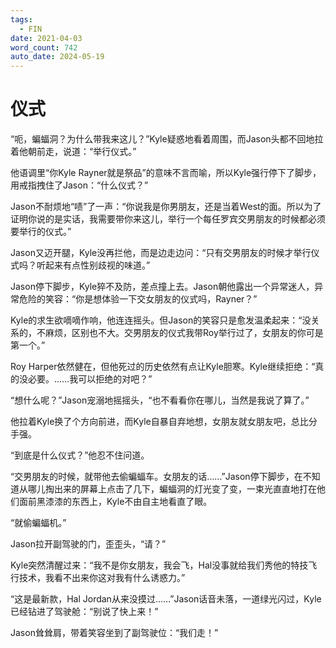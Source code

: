 ```yaml
---
tags:
  - FIN
date: 2021-04-03
word_count: 742
auto_date: 2024-05-19
---
```


# 仪式

“呃，蝙蝠洞？为什么带我来这儿？”Kyle疑惑地看着周围，而Jason头都不回地拉着他朝前走，说道：“举行仪式。”

他语调里“你Kyle Rayner就是祭品”的意味不言而喻，所以Kyle强行停下了脚步，用戒指拽住了Jason：“什么仪式？”

Jason不耐烦地“啧”了一声：“你说我是你男朋友，还是当着West的面。所以为了证明你说的是实话，我需要带你来这儿，举行一个每任罗宾交男朋友的时候都必须要举行的仪式。”

Jason又迈开腿，Kyle没再拦他，而是边走边问：“只有交男朋友的时候才举行仪式吗？听起来有点性别歧视的味道。”

Jason停下脚步，Kyle猝不及防，差点撞上去。Jason朝他露出一个异常迷人，异常危险的笑容：“你是想体验一下交女朋友的仪式吗，Rayner？”

Kyle的求生欲嘀嘀作响，他连连摇头。但Jason的笑容只是愈发温柔起来：“没关系的，不麻烦，区别也不大。交男朋友的仪式我带Roy举行过了，女朋友的你可是第一个。”

Roy Harper依然健在，但他死过的历史依然有点让Kyle胆寒。Kyle继续拒绝：“真的没必要。……我可以拒绝的对吧？”

“想什么呢？”Jason宠溺地摇摇头，“也不看看你在哪儿，当然是我说了算了。”

他拉着Kyle换了个方向前进，而Kyle自暴自弃地想，女朋友就女朋友吧，总比分手强。

“到底是什么仪式？”他忍不住问道。

“交男朋友的时候，就带他去偷蝙蝠车。女朋友的话……”Jason停下脚步，在不知道从哪儿掏出来的屏幕上点击了几下，蝙蝠洞的灯光变了变，一束光直直地打在他们面前黑漆漆的东西上，Kyle不由自主地看直了眼。

“就偷蝙蝠机。”

Jason拉开副驾驶的门，歪歪头，“请？”

Kyle突然清醒过来：“我不是你女朋友，我会飞，Hal没事就给我们秀他的特技飞行技术，我看不出来你这对我有什么诱惑力。”

“这是最新款，Hal Jordan从来没摸过……”Jason话音未落，一道绿光闪过，Kyle已经钻进了驾驶舱：“别说了快上来！”

Jason耸耸肩，带着笑容坐到了副驾驶位：“我们走！”
